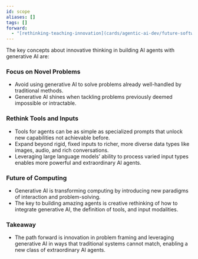 ```yaml
---
id: scope
aliases: []
tags: []
forward:
  - "[rethinking-teaching-innovation](cards/agentic-ai-dev/future-software-with-agents/rethinking-innovation.md)"
---
```


The key concepts about innovative thinking in building AI agents with generative AI are:

### Focus on Novel Problems

- Avoid using generative AI to solve problems already well-handled by traditional methods.
- Generative AI shines when tackling problems previously deemed impossible or intractable.

### Rethink Tools and Inputs

- Tools for agents can be as simple as specialized prompts that unlock new capabilities not achievable before.
- Expand beyond rigid, fixed inputs to richer, more diverse data types like images, audio, and rich conversations.
- Leveraging large language models’ ability to process varied input types enables more powerful and extraordinary AI agents.

### Future of Computing

- Generative AI is transforming computing by introducing new paradigms of interaction and problem-solving.
- The key to building amazing agents is creative rethinking of how to integrate generative AI, the definition of tools, and input modalities.

### Takeaway

- The path forward is innovation in problem framing and leveraging generative AI in ways that traditional systems cannot match, enabling a new class of extraordinary AI agents.
